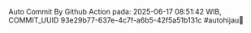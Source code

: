 Auto Commit By Github Action pada: 2025-06-17 08:51:42 WIB, COMMIT_UUID 93e29b77-637e-4c7f-a6b5-42f5a51b131c #autohijau🗿
